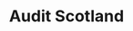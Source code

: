 ---
schema: default
title: Audit Scotland
description: an agency of the Scottish Government
logo: ''
type:
- Other Scottish Govt agency
portal_url: ''
org_url: http://www.audit-scotland.gov.uk
twitter_handle: 
wikidata_qid: Q4819944
wdtk_id: audit_scotland
---